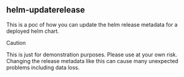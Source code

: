 ## helm-updaterelease

This is a poc of how you can update the helm release metadata for a deployed helm chart.

> [!CAUTION]
>
> This is just for demonstration purposes. Please use at your own risk. Changing the release metadata like this can cause many unexpected problems including data loss. 
